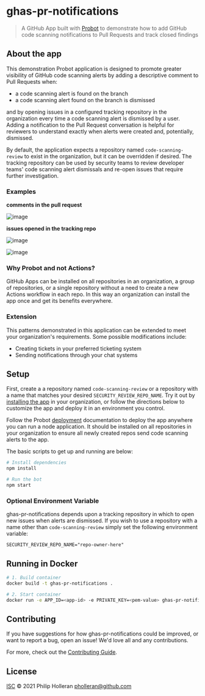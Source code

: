 # ghas-pr-notifications

> A GitHub App built with [Probot](https://github.com/probot/probot) to demonstrate how to add GitHub code scanning notifications to Pull Requests and track closed findings

## About the app

This demonstration Probot application is designed to promote greater visibility of GitHub code scanning alerts by adding a descriptive comment to Pull Requests when:

* a code scanning alert is found on the branch
* a code scanning alert found on the branch is dismissed

and by opening issues in a configured tracking repository in the organization every time a code scanning alert is dismissed by a user. Adding a notification to the Pull Request conversation is helpful for reviewers to understand exactly when alerts were created and, potentially, dismissed.

By default, the application expects a repository named `code-scanning-review` to exist in the organization, but it can be overridden if desired. The tracking repository can be used by security teams to review developer teams' code scanning alert dismissals and re-open issues that require further investigation.

### Examples

**comments in the pull request**

![image](https://user-images.githubusercontent.com/4007128/109251420-1169df80-77b1-11eb-9780-4f373cfe391b.png)

**issues opened in the tracking repo**

![image](https://user-images.githubusercontent.com/4007128/109251534-45450500-77b1-11eb-9865-59e87d21efba.png)

![image](https://user-images.githubusercontent.com/4007128/109251595-5d1c8900-77b1-11eb-873f-74284aa43c9b.png)

### Why Probot and not Actions?

GitHub Apps can be installed on all repositories in an organization, a group of repositories, or a single repository without a need to create a new Actions workflow in each repo. In this way an organization can install the app once and get its benefits everywhere.

### Extension

This patterns demonstrated in this application can be extended to meet your organization's requirements. Some possible modifications include:

- Creating tickets in your preferred ticketing system 
- Sending notifications through your chat systems

## Setup

First, create a a repository named `code-scanning-review` or a repository with a name that matches your desired `SECURITY_REVIEW_REPO_NAME`. Try it out by [installing the app](https://github.com/apps/ghas-pr-notifications) in your organization, or follow the directions below to customize the app and deploy it in an environment you control.

Follow the Probot [deployment](https://probot.github.io/docs/deployment/) documentation to deploy the app anywhere you can run a node application. It should be installed on all repositories in your organization to ensure all newly created repos send code scanning alerts to the app.

The basic scripts to get up and running are below:

```sh
# Install dependencies
npm install

# Run the bot
npm start
```

### Optional Environment Variable

ghas-pr-notifications depends upon a tracking repository in which to open new issues when alerts are dismissed. If you wish to use a repository with a name other than `code-scanning-review` simply set the following environment variable:
 
```
SECURITY_REVIEW_REPO_NAME="repo-owner-here"
```

## Running in Docker

```sh
# 1. Build container
docker build -t ghas-pr-notifications .

# 2. Start container
docker run -e APP_ID=<app-id> -e PRIVATE_KEY=<pem-value> ghas-pr-notifications
```

## Contributing

If you have suggestions for how ghas-pr-notifications could be improved, or want to report a bug, open an issue! We'd love all and any contributions.

For more, check out the [Contributing Guide](CONTRIBUTING.md).

## License

[ISC](LICENSE) © 2021 Philip Holleran <pholleran@github.com>
